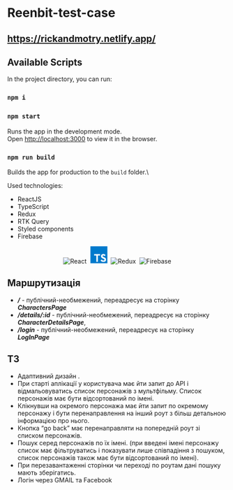 # Reenbit-test-case

## https://rickandmotry.netlify.app/

## Available Scripts

In the project directory, you can run:

### `npm i`

### `npm start`

Runs the app in the development mode.\
Open [http://localhost:3000](http://localhost:3000) to view it in the browser.

### `npm run build`

Builds the app for production to the `build` folder.\

Used technologies:

- ReactJS
- TypeScript
- Redux
- RTK Query
- Styled components
- Firebase

<div align="center">
  <img src="https://cdn.jsdelivr.net/gh/devicons/devicon/icons/react/react-original-wordmark.svg" title="React" alt="React" width="40"         height="40"/>&nbsp;
  <img src="https://github.com/devicons/devicon/blob/master/icons/typescript/typescript-original.svg" title="TypeScript" **alt="TypeScript" width="40"   height="40"/>&nbsp;
  <img src="https://cdn.jsdelivr.net/gh/devicons/devicon/icons/redux/redux-original.svg" title="Redux" alt="Redux " width="40" height="40"/>&nbsp;
<img src="https://cdn.jsdelivr.net/gh/devicons/devicon/icons/firebase/firebase-plain-wordmark.svg" title="Firebase" alt="Firebase " width="40" height="40" />
</div>
<div>

## **Маршрутизація**

- **_/_** - публічний-необмежений, переадресує на сторінку **_CharactersPage_**
- **_/details/:id_** - публічний-необмежений, переадресує на сторінку **_CharacterDetailsPage_**,
- **_/login_** - публічний-необмежений, переадресує на сторінку **_LogInPage_**

## ТЗ

- Адаптивний дизайн .
- При старті аплікації у користувача має йти запит до API і відмальовуватись
  список персонажів з мультфільму. Список персонажів має бути відсортований
  по імені.
- Клікнувши на окремого персонажа має йти запит по окремому персонажу і бути
  перенаправлення на інший роут з більш детальною інформацією про нього.
- Кнопка “go back” має перенаправляти на попередній роут зі списком персонажів.
- Пошук серед персонажів по їх імені. (при введені імені персонажу
  список має фільтруватись і показувати лише співпадіння з пошуком, список
  персонажів також має бути відсортований по імені).
- При перезавантаженні сторінки чи переході по роутам дані пошуку мають
  зберігатись.
- Логін через GMAIL та Facebook</div>
